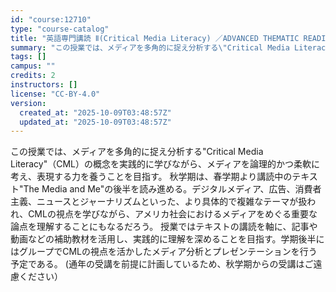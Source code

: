 ```yaml
---
id: "course:12710"
type: "course-catalog"
title: "英語専門講読 Ⅱ(Critical Media Literacy) ／ADVANCED THEMATIC READING Ⅱ"
summary: "この授業では、メディアを多角的に捉え分析する\"Critical Media Literacy\"（CML）の概念を実践的に学びながら、メディアを論理的かつ柔軟に考え、表現する力を養うことを目指す。 秋学期は、春学期より講読中のテキスト\"The…"
tags: []
campus: ""
credits: 2
instructors: []
license: "CC-BY-4.0"
version:
  created_at: "2025-10-09T03:48:57Z"
  updated_at: "2025-10-09T03:48:57Z"
---
```

この授業では、メディアを多角的に捉え分析する"Critical Media Literacy"（CML）の概念を実践的に学びながら、メディアを論理的かつ柔軟に考え、表現する力を養うことを目指す。 秋学期は、春学期より講読中のテキスト"The Media and Me"の後半を読み進める。デジタルメディア、広告、消費者主義、ニュースとジャーナリズムといった、より具体的で複雑なテーマが扱われ、CMLの視点を学びながら、アメリカ社会におけるメディアをめぐる重要な論点を理解することにもなるだろう。 授業ではテキストの講読を軸に、記事や動画などの補助教材を活用し、実践的に理解を深めることを目指す。学期後半にはグループでCMLの視点を活かしたメディア分析とプレゼンテーションを行う予定である。 (通年の受講を前提に計画しているため、秋学期からの受講はご遠慮ください）

